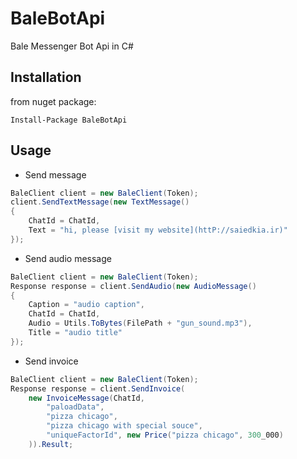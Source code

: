 # BaleBotApi
Bale Messenger Bot Api in C# 

## Installation
from nuget package:
```
Install-Package BaleBotApi
```

## Usage

- Send message
```C#
BaleClient client = new BaleClient(Token);
client.SendTextMessage(new TextMessage()
{
    ChatId = ChatId,
    Text = "hi, please [visit my website](httP://saiedkia.ir)"
});
```

- Send audio message
```C#
BaleClient client = new BaleClient(Token);
Response response = client.SendAudio(new AudioMessage()
{
    Caption = "audio caption",
    ChatId = ChatId,
    Audio = Utils.ToBytes(FilePath + "gun_sound.mp3"),
    Title = "audio title"
});
```

- Send invoice
```C#
BaleClient client = new BaleClient(Token);
Response response = client.SendInvoice(
	new InvoiceMessage(ChatId,
		"paloadData", 
		"pizza chicago", 
		"pizza chicago with special souce", 
		"uniqueFactorId", new Price("pizza chicago", 300_000)
	)).Result;
```
